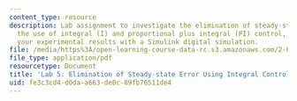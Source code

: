 ```yaml
---
content_type: resource
description: Lab assignment to investigate the elimination of steady-state error through
  the use of integral (I) and proportional plus integral (PI) control, and to compare
  your experimental results with a Simulink digital simulation.
file: /media/https%3A/open-learning-course-data-rc.s3.amazonaws.com/2-004-dynamics-and-control-ii-spring-2008/fe3c3cd4d0daa663de0c89fb76511de4_lab5.pdf
file_type: application/pdf
resourcetype: Document
title: 'Lab 5: Elimination of Steady-state Error Using Integral Control Action'
uid: fe3c3cd4-d0da-a663-de0c-89fb76511de4
---
```

